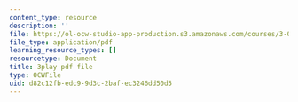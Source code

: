 ```yaml
---
content_type: resource
description: ''
file: https://ol-ocw-studio-app-production.s3.amazonaws.com/courses/3-091sc-introduction-to-solid-state-chemistry-fall-2010/d82c12fbedc99d3c2bafec3246dd50d5_j9DVXVwVyc4.pdf
file_type: application/pdf
learning_resource_types: []
resourcetype: Document
title: 3play pdf file
type: OCWFile
uid: d82c12fb-edc9-9d3c-2baf-ec3246dd50d5
---
```

